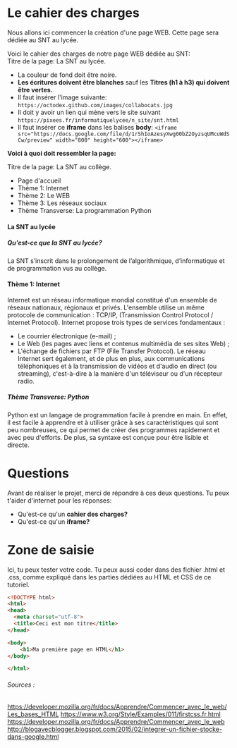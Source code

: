 # Le cahier des charges
Nous allons ici commencer la création d'une page WEB. Cette page sera dédiée au SNT au lycée.

Voici le cahier des charges de notre page WEB dédiée au SNT:<br>
Titre de la page: La SNT au lycée.<br>
* La couleur de fond doit être noire.
* **Les écritures doivent être blanches** sauf les **Titres (h1 à h3) qui doivent être vertes.**
* Il faut insérer l'image suivante: `https://octodex.github.com/images/collabocats.jpg`
* Il doit y avoir un lien qui mène vers le site suivant `https://pixees.fr/informatiquelycee/n_site/snt.html`
* Il faut insérer ce **iframe** dans les balises **body**: `<iframe src="https://docs.google.com/file/d/1rShIoAzesyXwg00bZ2OyzsqUMcuWdSCw/preview" width="800" height="600"></iframe>`

**Voici à quoi doit ressembler la page:**<br>

Titre de la page: La SNT au collège.<br>
* Page d'accueil
* Thème 1: Internet
* Thème 2: Le WEB
* Thème 3: Les réseaux sociaux
* Thème Transverse: La programmation Python

#### La SNT au lycée
##### Qu'est-ce que la SNT au lycée?
La SNT s’inscrit dans le prolongement de l’algorithmique, d’informatique et de programmation vus au collège.
#### Thème 1: Internet
Internet est un réseau informatique mondial constitué d'un ensemble de réseaux nationaux, régionaux et privés. L'ensemble utilise un même protocole de communication : TCP/IP, (Transmission Control Protocol / Internet Protocol).
Internet propose trois types de services fondamentaux :
+ Le courrier électronique (e-mail) ;
+ Le Web (les pages avec liens et contenus multimédia de ses sites Web) ;
+ L'échange de fichiers par FTP (File Transfer Protocol).
Le réseau Internet sert également, et de plus en plus, aux communications téléphoniques et à la transmission de vidéos et d'audio en direct (ou streaming), c'est-à-dire à la manière d'un téléviseur ou d'un récepteur radio. 
##### Thème Transverse: Python
Python est un langage de programmation facile à prendre en main.
En effet, il est facile à apprendre et à utiliser grâce à ses caractéristiques qui sont peu nombreuses, ce qui permet de créer des programmes rapidement et avec peu d'efforts.
De plus, sa syntaxe est conçue pour être lisible et directe. 

# Questions
Avant de réaliser le projet, merci de répondre à ces deux questions. Tu peux t'aider d'internet pour les réponses:
+ Qu'est-ce qu'un **cahier des charges?**
+ Qu'est-ce qu'un **iframe?**

# Zone de saisie
Ici, tu peux tester votre code.
Tu peux aussi coder dans des fichier .html et .css, comme expliqué dans les parties dédiées au HTML et CSS de ce tutoriel.

```html runnable
<!DOCTYPE html>
<html>
<head>
  <meta charset="utf-8">
  <title>Ceci est mon titre</title>
</head>

<body>
    <h1>Ma première page en HTML</h1>
</body>

</html>
```

###### Sources :

<https://developer.mozilla.org/fr/docs/Apprendre/Commencer_avec_le_web/Les_bases_HTML>
<https://www.w3.org/Style/Examples/011/firstcss.fr.html>
<https://developer.mozilla.org/fr/docs/Apprendre/Commencer_avec_le_web>
<http://blogavecblogger.blogspot.com/2015/02/integrer-un-fichier-stocke-dans-google.html>
